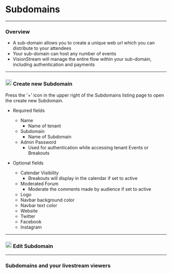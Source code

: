 # Subdomains

---

### Overview

* A sub-domain allows you to create a unique web url which you can distribute to your attendees
* Your sub-domain can host any number of events
* VisionStream will manage the entire flow within your sub-domain, including authentication and payments

---

### <img src="https://raw.githubusercontent.com/FortAwesome/Font-Awesome/6.x/svgs/solid/plus.svg" width="20" height="20"> Create new Subdomain

Press the '+' icon in the upper right of the Subdomains listing page to open the create new Subdomain.

* Required fields
  - Name
    - Name of tenant
  - Subdomain
    - Name of Subdomain
  - Admin Password
    - Used for authentication while accessing tenant Events or Breakouts

* Optional fields
  - Calendar Visibility
    - Breakouts will display in the calendar if set to active
  - Moderated Forum
    - Moderate the comments made by audience if set to active
  - Logo
  - Navbar background color
  - Navbar text color
  - Website
  - Twitter
  - Facebook
  - Instagram

---

### <img src="https://raw.githubusercontent.com/FortAwesome/Font-Awesome/6.x/svgs/solid/pen-to-square.svg" width="20" height="20"> Edit Subdomain

---

### Subdomains and your livestream viewers